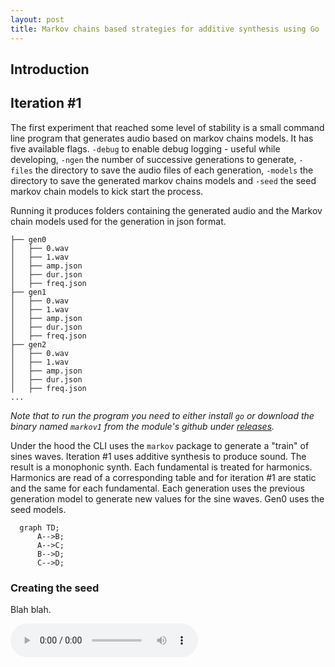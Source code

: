 ```yaml
---
layout: post
title: Markov chains based strategies for additive synthesis using Go
---
```


## Introduction

## Iteration #1

The first experiment that reached some level of stability is a small command line program that generates audio based on markov chains models. It has five available flags. `-debug` to enable debug logging - useful while developing, `-ngen` the number of successive generations to generate, `-files` the directory to save the audio files of each generation, `-models` the directory to save the generated markov chains models and `-seed` the seed markov chain models to kick start the process.

Running it produces folders containing the generated audio and the Markov chain models used for the generation in json format.

```
├── gen0
│   ├── 0.wav
│   ├── 1.wav
│   ├── amp.json
│   ├── dur.json
│   ├── freq.json
├── gen1
│   ├── 0.wav
│   ├── 1.wav
│   ├── amp.json
│   ├── dur.json
│   ├── freq.json
├── gen2
│   ├── 0.wav
│   ├── 1.wav
│   ├── amp.json
│   ├── dur.json
│   ├── freq.json
...
```

_Note that to run the program you need to either install `go` or download the binary named `markov1` from the module's github under [releases](https://github.com/bh90210/mlsic/releases)._

Under the hood the CLI uses the `markov` package to generate a "train" of sines waves. Iteration #1 uses additive synthesis to produce sound. The result is a monophonic synth. Each fundamental is treated for harmonics. Harmonics are read of a corresponding table and for iteration #1 are static and the same for each fundamental. Each generation uses the previous generation model to generate new values for the sine waves. Gen0 uses the seed models.

```mermaid
  graph TD;
      A-->B;
      A-->C;
      B-->D;
      C-->D;
```

### Creating the seed

Blah blah.

<audio src="https://github.com/bh90210/mlsic/raw/trunk/docs/public/50.wav" controls preload></audio>
